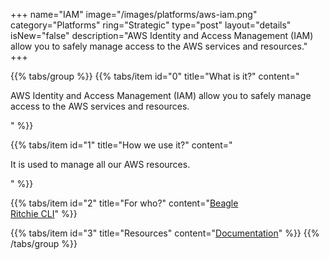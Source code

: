 +++
name="IAM"
image="/images/platforms/aws-iam.png"
category="Platforms"
ring="Strategic"
type="post"
layout="details"
isNew="false"
description="AWS Identity and Access Management (IAM) allow you to safely manage access to the AWS services and resources."
+++

{{% tabs/group %}}
  {{% tabs/item id="0" title="What is it?" content="<p>AWS Identity and Access Management (IAM) allow you to safely manage access to the AWS services and resources.</p>" %}}

  {{% tabs/item id="1" title="How we use it?" content="<p>It is used to manage all our AWS resources.</p>" %}}

  {{% tabs/item id="2" title="For who?" content="<a href='https://usebeagle.io/' target='_blank'>Beagle</a><br /><a href='https://ritchiecli.io/' target='_blank'>Ritchie CLI</a>" %}}

  {{% tabs/item id="3" title="Resources" content="<a href='https://aws.amazon.com/pt/training/?nc2=h_ql_le_tc' target='_blank'>Documentation</a>" %}}
{{% /tabs/group %}}
